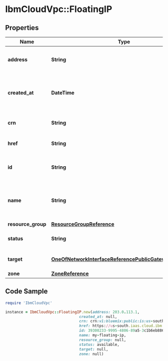 # IbmCloudVpc::FloatingIP

## Properties

Name | Type | Description | Notes
------------ | ------------- | ------------- | -------------
**address** | **String** | The globally unique IP address | 
**created_at** | **DateTime** | The date and time that the floating IP was created | 
**crn** | **String** | The CRN for this floating IP | 
**href** | **String** | The URL for this floating IP | 
**id** | **String** | The unique identifier for this floating IP | 
**name** | **String** | The unique user-defined name for this floating IP | 
**resource_group** | [**ResourceGroupReference**](ResourceGroupReference.md) |  | 
**status** | **String** | The status of the floating IP | 
**target** | [**OneOfNetworkInterfaceReferencePublicGatewayReference**](OneOfNetworkInterfaceReferencePublicGatewayReference.md) | The target of this floating IP | [optional] 
**zone** | [**ZoneReference**](ZoneReference.md) |  | 

## Code Sample

```ruby
require 'IbmCloudVpc'

instance = IbmCloudVpc::FloatingIP.new(address: 203.0.113.1,
                                 created_at: null,
                                 crn: crn:v1:bluemix:public:is:us-south-1:a/123456::floating-ip:39300233-9995-4806-89a5-3c1b6eb88689,
                                 href: https://us-south.iaas.cloud.ibm.com/v1/floating_ips/39300233-9995-4806-89a5-3c1b6eb88689,
                                 id: 39300233-9995-4806-89a5-3c1b6eb88689,
                                 name: my-floating-ip,
                                 resource_group: null,
                                 status: available,
                                 target: null,
                                 zone: null)
```


